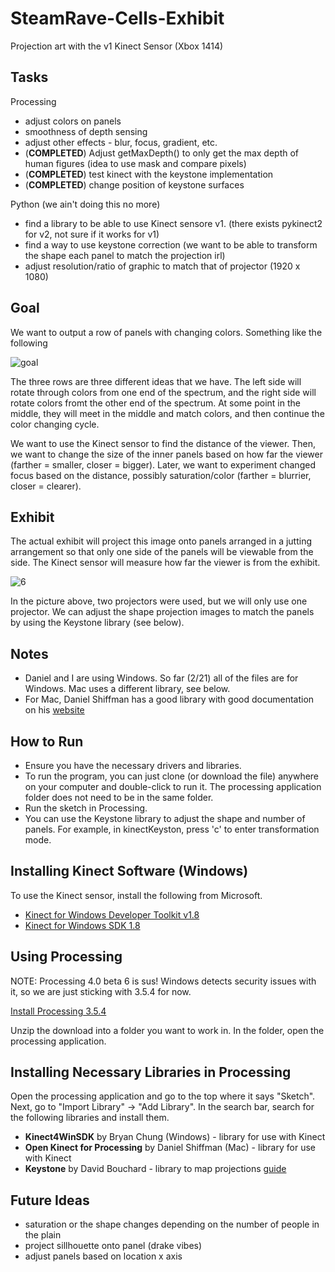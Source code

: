 # SteamRave-Cells-Exhibit

Projection art with the v1 Kinect Sensor (Xbox 1414)

## Tasks

Processing


- adjust colors on panels
- smoothness of depth sensing
- adjust other effects - blur, focus, gradient, etc.
- (**COMPLETED**) Adjust getMaxDepth() to only get the max depth of human figures (idea to use mask and compare pixels)
- (**COMPLETED**) test kinect with the keystone implementation
- (**COMPLETED**) change position of keystone surfaces

Python (we ain't doing this no more)

- find a library to be able to use Kinect sensore v1. (there exists pykinect2 for v2, not sure if it works for v1)
- find a way to use keystone correction (we want to be able to transform the shape each panel to match the projection irl)
- adjust resolution/ratio of graphic to match that of projector (1920 x 1080)

## Goal

We want to output a row of panels with changing colors. Something like the following

![goal](https://user-images.githubusercontent.com/84194796/155063054-f6c4c3b6-186c-4a4c-b855-321a964139c3.png)

The three rows are three different ideas that we have. The left side will rotate through colors from one end of the spectrum, and the right side will rotate colors fromt the other end of the spectrum. At some point in the middle, they will meet in the middle and match colors, and then continue the color changing cycle.

We want to use the Kinect sensor to find the distance of the viewer. Then, we want to change the size of the inner panels based on how far the viewer (farther = smaller, closer = bigger). Later, we want to experiment changed focus based on the distance, possibly saturation/color (farther = blurrier, closer = clearer).

## Exhibit

The actual exhibit will project this image onto panels arranged in a jutting arrangement so that only one side of the panels will be viewable from the side. The Kinect sensor will measure how far the viewer is from the exhibit.

![6](https://user-images.githubusercontent.com/84194796/155063965-cc14f2b0-dc16-4969-b82b-4b62791669eb.jpg)

In the picture above, two projectors were used, but we will only use one projector. We can adjust the shape projection images to match the panels by using the Keystone library (see below).

## Notes

- Daniel and I are using Windows. So far (2/21) all of the files are for Windows. Mac uses a different library, see below.
- For Mac, Daniel Shiffman has a good library with good documentation on his [website](https://shiffman.net/p5/kinect/)

## How to Run

- Ensure you have the necessary drivers and libraries.
- To run the program, you can just clone (or download the file) anywhere on your computer and double-click to run it. The processing application folder does not need to be in the same folder.
- Run the sketch in Processing.
- You can use the Keystone library to adjust the shape and number of panels. For example, in kinectKeyston, press 'c' to enter transformation mode.

## Installing Kinect Software (Windows)

To use the Kinect sensor, install the following from Microsoft.

- [Kinect for Windows Developer Toolkit v1.8](https://www.microsoft.com/en-us/download/confirmation.aspx?id=40276)
- [Kinect for Windows SDK 1.8](https://www.microsoft.com/en-us/download/confirmation.aspx?id=40278)


## Using Processing

NOTE: Processing 4.0 beta 6 is sus! Windows detects security issues with it, so we are just sticking with 3.5.4 for now.

[Install Processing 3.5.4](https://processing.org/download)

Unzip the download into a folder you want to work in. In the folder, open the processing application.

## Installing Necessary Libraries in Processing

Open the processing application and go to the top where it says "Sketch". Next, go to "Import Library" -> "Add Library". In the search bar, search for the following libraries and install them.

- **Kinect4WinSDK** by Bryan Chung (Windows) - library for use with Kinect
- **Open Kinect for Processing** by Daniel Shiffman (Mac) - library for use with Kinect
- **Keystone** by David Bouchard - library to map projections [guide](https://fh-potsdam.github.io/doing-projection-mapping/processing-keystone/)

## Future Ideas
- saturation or the shape changes depending on the number of people in the plain
- project sillhouette onto panel (drake vibes)
- adjust panels based on location x axis


